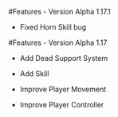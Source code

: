 #Features -  Version Alpha 1.17.1

* Fixed Horn Skill bug


#Features -  Version Alpha 1.17

* Add Dead Support System
* Add Skill

* Improve Player Movement
* Improve Player Controller

